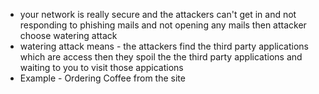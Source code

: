 - your network is really secure and the attackers can't get in and not responding to phishing mails and not opening any mails then attacker choose watering attack
- watering attack means - the attackers find the third party applications which are access then they spoil the the third party applications and waiting to you to visit those appications
- Example - Ordering Coffee from the site